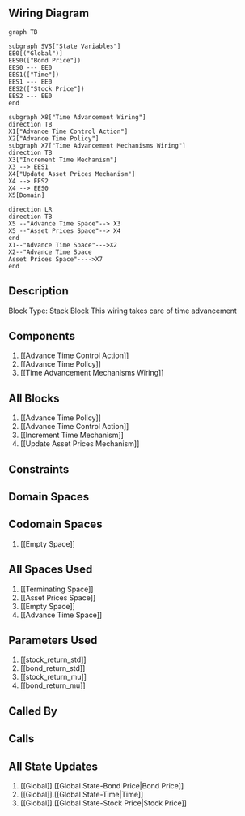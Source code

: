 ## Wiring Diagram

```mermaid
graph TB

subgraph SVS["State Variables"]
EE0[("Global")]
EES0(["Bond Price"])
EES0 --- EE0
EES1(["Time"])
EES1 --- EE0
EES2(["Stock Price"])
EES2 --- EE0
end

subgraph X8["Time Advancement Wiring"]
direction TB
X1["Advance Time Control Action"]
X2["Advance Time Policy"]
subgraph X7["Time Advancement Mechanisms Wiring"]
direction TB
X3["Increment Time Mechanism"]
X3 --> EES1
X4["Update Asset Prices Mechanism"]
X4 --> EES2
X4 --> EES0
X5[Domain]

direction LR
direction TB
X5 --"Advance Time Space"--> X3
X5 --"Asset Prices Space"--> X4
end
X1--"Advance Time Space"--->X2
X2--"Advance Time Space
Asset Prices Space"---->X7
end
```

## Description

Block Type: Stack Block
This wiring takes care of time advancement
## Components
1. [[Advance Time Control Action]]
2. [[Advance Time Policy]]
3. [[Time Advancement Mechanisms Wiring]]

## All Blocks
1. [[Advance Time Policy]]
2. [[Advance Time Control Action]]
3. [[Increment Time Mechanism]]
4. [[Update Asset Prices Mechanism]]

## Constraints

## Domain Spaces

## Codomain Spaces
1. [[Empty Space]]

## All Spaces Used
1. [[Terminating Space]]
2. [[Asset Prices Space]]
3. [[Empty Space]]
4. [[Advance Time Space]]

## Parameters Used
1. [[stock_return_std]]
2. [[bond_return_std]]
3. [[stock_return_mu]]
4. [[bond_return_mu]]

## Called By

## Calls

## All State Updates
1. [[Global]].[[Global State-Bond Price|Bond Price]]
2. [[Global]].[[Global State-Time|Time]]
3. [[Global]].[[Global State-Stock Price|Stock Price]]


